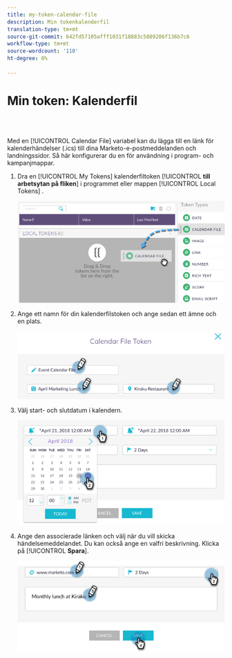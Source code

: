 ```yaml
---
title: my-token-calendar-file
description: Min tokenkalenderfil
translation-type: tm+mt
source-git-commit: 642fd57105afff1031f18883c5809206f136b7c6
workflow-type: tm+mt
source-wordcount: '110'
ht-degree: 0%

---
```



# Min token: Kalenderfil

<br> 

Med en [!UICONTROL Calendar File] variabel kan du lägga till en länk för kalenderhändelser (.ics) till dina Marketo-e-postmeddelanden och landningssidor. Så här konfigurerar du en för användning i program- och kampanjmappar.

1. Dra en [!UICONTROL My Tokens] kalenderfiltoken [!UICONTROL **till arbetsytan på fliken**] i programmet eller mappen [!UICONTROL Local Tokens] .

   ![Bild ett](/help/sky/assets/my-tokens/my-token-calendar-file/my-token-calendar-file-1.jpg)

1. Ange ett namn för din kalenderfilstoken och ange sedan ett ämne och en plats.

   ![Bild två](/help/sky/assets/my-tokens/my-token-calendar-file/my-token-calendar-file-2.jpg)

1. Välj start- och slutdatum i kalendern.

   ![Bild tre](/help/sky/assets/my-tokens/my-token-calendar-file/my-token-calendar-file-3.jpg)

1. Ange den associerade länken och välj när du vill skicka händelsemeddelandet. Du kan också ange en valfri beskrivning. Klicka på [!UICONTROL **Spara**].

   ![Bild fyra](/help/sky/assets/my-tokens/my-token-calendar-file/my-token-calendar-file-4.jpg)